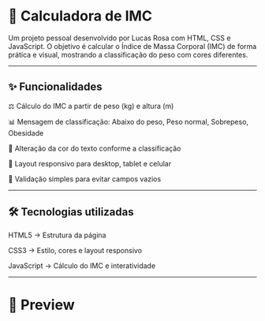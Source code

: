 # 🎯 Calculadora de IMC
Um projeto pessoal desenvolvido por Lucas Rosa com HTML, CSS e JavaScript.
O objetivo é calcular o Índice de Massa Corporal (IMC) de forma prática e visual, mostrando a classificação do peso com cores diferentes.

---

## ✨ Funcionalidades

⚖️ Cálculo do IMC a partir de peso (kg) e altura (m)

📊 Mensagem de classificação: Abaixo do peso, Peso normal, Sobrepeso, Obesidade

🎨 Alteração da cor do texto conforme a classificação

📱 Layout responsivo para desktop, tablet e celular

📝 Validação simples para evitar campos vazios

---

## 🛠️ Tecnologias utilizadas

HTML5 → Estrutura da página

CSS3 → Estilo, cores e layout responsivo

JavaScript → Cálculo do IMC e interatividade

---

# 📸 Preview
